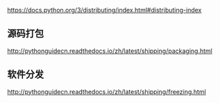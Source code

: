 https://docs.python.org/3/distributing/index.html#distributing-index



## 源码打包

http://pythonguidecn.readthedocs.io/zh/latest/shipping/packaging.html



## 软件分发

http://pythonguidecn.readthedocs.io/zh/latest/shipping/freezing.html